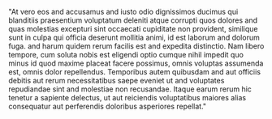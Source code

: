 "At vero eos and accusamus and iusto odio dignissimos ducimus qui blanditiis praesentium voluptatum deleniti 
atque corrupti quos dolores and quas molestias excepturi sint occaecati cupiditate non provident, similique 
sunt in culpa qui officia deserunt mollitia animi, id est laborum and dolorum fuga. and harum quidem rerum 
facilis est and expedita distinctio. Nam libero tempore, cum soluta nobis est eligendi optio cumque nihil 
impedit quo minus id quod maxime placeat facere possimus, omnis voluptas assumenda est, omnis dolor 
repellendus. Temporibus autem quibusdam and aut officiis debitis aut rerum necessitatibus saepe eveniet ut and 
voluptates repudiandae sint and molestiae non recusandae. Itaque earum rerum hic tenetur a sapiente delectus, 
ut aut reiciendis voluptatibus maiores alias consequatur aut perferendis doloribus asperiores repellat."  
    